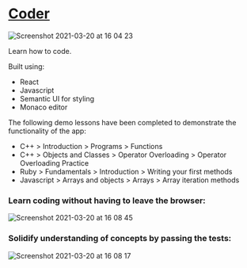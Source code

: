 # [Coder](https://coderface.uk/)

![Screenshot 2021-03-20 at 16 04 23](https://user-images.githubusercontent.com/55952569/111876454-b635a200-8996-11eb-9bb8-64b929b537fc.png)

Learn how to code.

Built using:

* React
* Javascript
* Semantic UI for styling
* Monaco editor

The following demo lessons have been completed to demonstrate the functionality of the app:

* C++ > Introduction > Programs > Functions
* C++ > Objects and Classes > Operator Overloading > Operator Overloading Practice
* Ruby > Fundamentals > Introduction > Writing your first methods
* Javascript > Arrays and objects > Arrays > Array iteration methods

### Learn coding without having to leave the browser:

![Screenshot 2021-03-20 at 16 08 45](https://user-images.githubusercontent.com/55952569/111876542-1d535680-8997-11eb-87a5-462dc8ec04cd.png)

### Solidify understanding of concepts by passing the tests:

![Screenshot 2021-03-20 at 16 08 17](https://user-images.githubusercontent.com/55952569/111876545-217f7400-8997-11eb-9fb0-4f51c743ac77.png)
